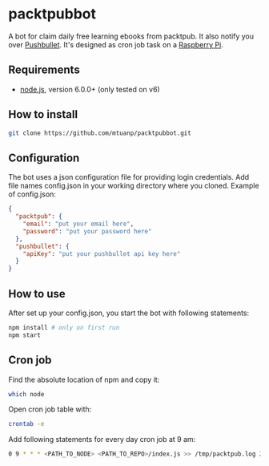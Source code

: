 # packtpubbot

A bot for claim daily free learning ebooks from packtpub. It also notify you over [Pushbullet](https://www.pushbullet.com/). It's designed as cron job task on a [Raspberry Pi](https://www.raspberrypi.org/).

## Requirements
* [node.js](https://nodejs.org), version 6.0.0+ (only tested on v6)

## How to install
```bash
git clone https://github.com/mtuanp/packtpubbot.git
```

## Configuration

The bot uses a json configuration file for providing login credentials. Add file names config.json in your working directory where you cloned. Example of config.json:

```json
{
  "packtpub": {
    "email": "put your email here",
    "password": "put your password here"
  },
  "pushbullet": {
    "apiKey": "put your pushbullet api key here"
  }
}
```
## How to use

After set up your config.json, you start the bot with following statements:
```bash
npm install # only on first run
npm start
```
## Cron job
Find the absolute location of npm and copy it:
```bash
which node
```
Open cron job table with:
```bash
crontab -e
```
Add following statements for every day cron job at 9 am:
```bash
0 9 * * * <PATH_TO_NODE> <PATH_TO_REPO>/index.js >> /tmp/packtpub.log 2>&1
```
